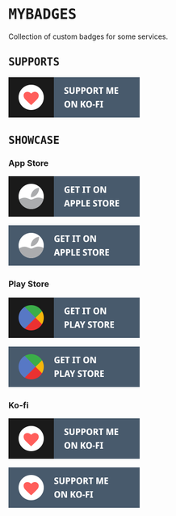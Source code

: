 <h1><samp>MYBADGES</samp></h1>

Collection of custom badges for some services.

<h2><samp>SUPPORTS</samp></h2>

<a href="../.." target="_blank"><img src="https://raw.githubusercontent.com/sharpordie/mybadges/main/src/kofi.svg" width="260"></a>

<h2><samp>SHOWCASE</samp></h2>

### App Store

<a href="../.." target="_blank"><img src="https://raw.githubusercontent.com/sharpordie/mybadges/main/src/appstore.svg" width="260"></a>

<a href="../.." target="_blank"><img src="https://raw.githubusercontent.com/sharpordie/mybadges/main/src/appstore2.svg" width="260"></a>

### Play Store

<a href="../.." target="_blank"><img src="https://raw.githubusercontent.com/sharpordie/mybadges/main/src/playstore.svg" width="260"></a>

<a href="../.." target="_blank"><img src="https://raw.githubusercontent.com/sharpordie/mybadges/main/src/playstore2.svg" width="260"></a>

### Ko-fi

<a href="../.." target="_blank"><img src="https://raw.githubusercontent.com/sharpordie/mybadges/main/src/kofi.svg" width="260"></a>

<a href="../.." target="_blank"><img src="https://raw.githubusercontent.com/sharpordie/mybadges/main/src/kofi2.svg" width="260"></a>
